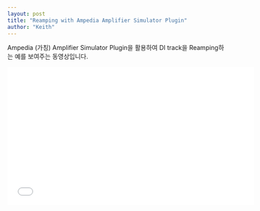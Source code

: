 ```yaml
---
layout: post
title: "Reamping with Ampedia Amplifier Simulator Plugin"
author: "Keith"
---
```



Ampedia (가칭) Amplifier Simulator Plugin을 활용하여 DI track을 Reamping하는 예를 보여주는 동영상입니다.







<iframe width="560" height="315" src="//www.youtube.com/embed/-tK5SkT_rKw" frameborder="0" allowfullscreen=""></iframe>








